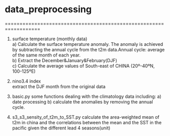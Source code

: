 # data_preprocessing

==================================================================
 1. surface temperature (monthly data)  
a) Calculate the surface temperature anomaly.
The anomaly is achieved by subtracting the annual cycle from the t2m data.Annual cycle: average of the same month of each year.  
b) Extract the December&January&February(DJF)  
c) Calculate the average values of South-east of CHINA (20º-40ºN, 100-125ºE)

 2. nino3.4 index  
 extract the DJF month from the original data
 
 3. basic.py
 some functions dealing with the climatology data including:
 a) date processing
 b) calculate the anomalies by removing the annual cycle.
 
4. s3_s3_sensity_of_t2m_to_SST.py
 calculate the area-weighted mean of t2m in china
 and the correlations between the mean and the SST in the pacific
 given the different lead 4 seasons(unit)
